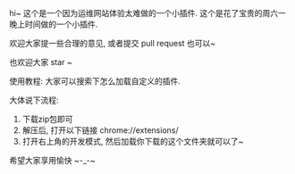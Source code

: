 hi~
这个是一个因为运维网站体验太难做的一个小插件.
这个是花了宝贵的周六一晚上时间做的一个小插件.

欢迎大家提一些合理的意见, 或者提交 pull request 也可以~

也欢迎大家 star ~

使用教程: 大家可以搜索下怎么加载自定义的插件.

大体说下流程:
1. 下载zip包即可
2. 解压后, 打开以下链接 chrome://extensions/
3. 打开右上角的开发模式, 然后加载你下载的这个文件夹就可以了~

希望大家享用愉快 ~-_-~
